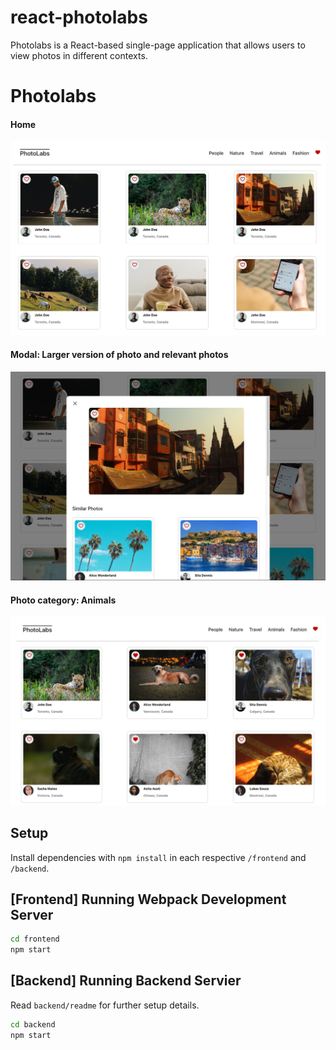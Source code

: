 # react-photolabs
Photolabs is a React-based single-page application that allows users to view photos in different contexts.
# Photolabs
#### Home
!["Screenshot of home page"](https://github.com/natashachiu/photolabs/blob/main/docs/home.png?raw=true)
#### Modal: Larger version of photo and relevant photos
!["Screenshot of modal"](https://github.com/natashachiu/photolabs/blob/main/docs/modal.png?raw=true)
#### Photo category: Animals
!["Screenshot of animals topic page"](https://github.com/natashachiu/photolabs/blob/main/docs/animals-topic.png?raw=true)


## Setup

Install dependencies with `npm install` in each respective `/frontend` and `/backend`.

## [Frontend] Running Webpack Development Server

```sh
cd frontend
npm start
```

## [Backend] Running Backend Servier

Read `backend/readme` for further setup details.

```sh
cd backend
npm start
```
